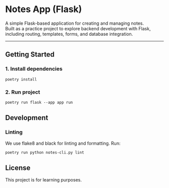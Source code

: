 # Notes App (Flask)

A simple Flask-based application for creating and managing notes.  
Built as a practice project to explore backend development with Flask, including routing, templates, forms, and database integration.

---

## Getting Started

### 1. Install dependencies
```
poetry install
```
### 2. Run project
```
poetry run flask --app app run
```
## Development
### Linting
We use flake8 and black for linting and formatting. Run:
```
poetry run python notes-cli.py lint
```
## License
This project is for learning purposes.
